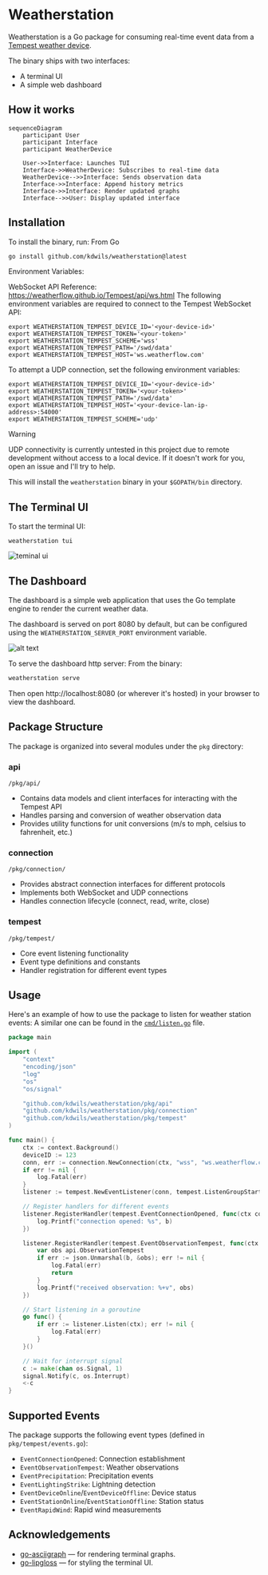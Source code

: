 # Weatherstation
 
Weatherstation is a Go package for consuming real-time event data from a [Tempest weather device](https://apidocs.tempestwx.com/reference/quick-start).

The binary ships with two interfaces:
* A terminal UI
* A simple web dashboard

## How it works

```mermaid
sequenceDiagram
    participant User
    participant Interface
    participant WeatherDevice

    User->>Interface: Launches TUI
    Interface->>WeatherDevice: Subscribes to real-time data
    WeatherDevice-->>Interface: Sends observation data
    Interface->>Interface: Append history metrics
    Interface->>Interface: Render updated graphs
    Interface-->>User: Display updated interface
```

## Installation

To install the binary, run:
From Go
```bash
go install github.com/kdwils/weatherstation@latest
```

Environment Variables:

WebSocket API Reference: https://weatherflow.github.io/Tempest/api/ws.html
The following environment variables are required to connect to the Tempest WebSocket API:
```shell
export WEATHERSTATION_TEMPEST_DEVICE_ID='<your-device-id>'
export WEATHERSTATION_TEMPEST_TOKEN='<your-token>'
export WEATHERSTATION_TEMPEST_SCHEME='wss'
export WEATHERSTATION_TEMPEST_PATH='/swd/data'
export WEATHERSTATION_TEMPEST_HOST='ws.weatherflow.com'
```

To attempt a UDP connection, set the following environment variables:
```shell
export WEATHERSTATION_TEMPEST_DEVICE_ID='<your-device-id>'
export WEATHERSTATION_TEMPEST_TOKEN='<your-token>'
export WEATHERSTATION_TEMPEST_PATH='/swd/data'
export WEATHERSTATION_TEMPEST_HOST='<your-device-lan-ip-address>:54000'
export WEATHERSTATION_TEMPEST_SCHEME='udp'
```

> [!WARNING]
> UDP connectivity is currently untested in this project due to remote development without access to a local device. If it doesn't work for you, open an issue and I'll try to help.

This will install the `weatherstation` binary in your `$GOPATH/bin` directory.

## The Terminal UI

To start the terminal UI:
```shell
weatherstation tui
```
![teminal ui](images/tui.png)

## The Dashboard

The dashboard is a simple web application that uses the Go template engine to render the current weather data.

The dashboard is served on port 8080 by default, but can be configured using the `WEATHERSTATION_SERVER_PORT` environment variable.

![alt text](images/dashboard.png)

To serve the dashboard http server:
From the binary:
```bash
weatherstation serve 
```

Then open http://localhost:8080 (or wherever it's hosted) in your browser to view the dashboard.

## Package Structure

The package is organized into several modules under the `pkg` directory:

### api
`/pkg/api/`
- Contains data models and client interfaces for interacting with the Tempest API
- Handles parsing and conversion of weather observation data
- Provides utility functions for unit conversions (m/s to mph, celsius to fahrenheit, etc.)

### connection
`/pkg/connection/`
- Provides abstract connection interfaces for different protocols
- Implements both WebSocket and UDP connections
- Handles connection lifecycle (connect, read, write, close)

### tempest
`/pkg/tempest/`
- Core event listening functionality
- Event type definitions and constants
- Handler registration for different event types

## Usage

Here's an example of how to use the package to listen for weather station events:
A similar one can be found in the [`cmd/listen.go`](https://github.com/kdwils/weatherstation/blob/main/cmd/listen.go) file.
```go
package main

import (
    "context"
    "encoding/json"
    "log"
    "os"
    "os/signal"

    "github.com/kdwils/weatherstation/pkg/api"
    "github.com/kdwils/weatherstation/pkg/connection"
    "github.com/kdwils/weatherstation/pkg/tempest"
)

func main() {
    ctx := context.Background()
    deviceID := 123
    conn, err := connection.NewConnection(ctx, "wss", "ws.weatherflow.com", "/swd/data", "your-token")
    if err != nil {
        log.Fatal(err)
    }
    listener := tempest.NewEventListener(conn, tempest.ListenGroupStart, deviceID)

    // Register handlers for different events
    listener.RegisterHandler(tempest.EventConnectionOpened, func(ctx context.Context, b []byte) {
        log.Printf("connection opened: %s", b)
    })

    listener.RegisterHandler(tempest.EventObservationTempest, func(ctx context.Context, b []byte) {
        var obs api.ObservationTempest
        if err := json.Unmarshal(b, &obs); err != nil {
            log.Fatal(err)
            return
        }
        log.Printf("received observation: %+v", obs)
    })

    // Start listening in a goroutine
    go func() {
        if err := listener.Listen(ctx); err != nil {
            log.Fatal(err)
        }
    }()

    // Wait for interrupt signal
    c := make(chan os.Signal, 1)
    signal.Notify(c, os.Interrupt)
    <-c
}
```

## Supported Events

The package supports the following event types (defined in `pkg/tempest/events.go`):

- `EventConnectionOpened`: Connection establishment
- `EventObservationTempest`: Weather observations
- `EventPrecipitation`: Precipitation events
- `EventLightingStrike`: Lightning detection
- `EventDeviceOnline`/`EventDeviceOffline`: Device status
- `EventStationOnline`/`EventStationOffline`: Station status
- `EventRapidWind`: Rapid wind measurements

## Acknowledgements
* [go-asciigraph](https://github.com/guptarohit/asciigraph) — for rendering terminal graphs.
* [go-lipgloss](https://github.com/charmbracelet/lipgloss) — for styling the terminal UI.